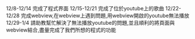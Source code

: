 12/8-12/14 完成了程式界面
12/15-12/21 完成了位於youtube上的歌曲 
12/22-12/28 完成webview,在webview上遇到問題,用webview開啟的youtube無法播放 
12/29-1/4 請助教幫忙解決了無法播放youtube的問題,並且順利的將頁面與webview結合,盡量完成了我們所想的程式的功能
